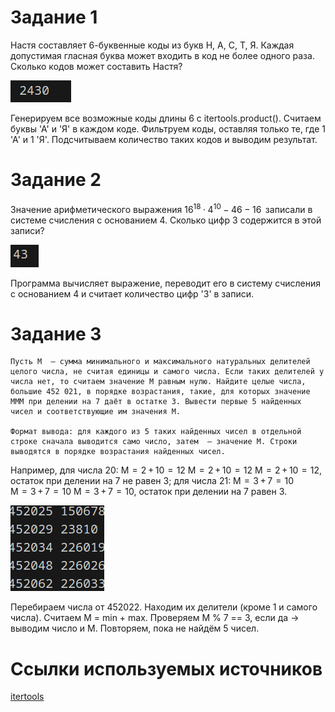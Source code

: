 # Задание 1

Настя составляет 6-буквенные коды из букв Н, А, С, Т, Я. Каждая допустимая гласная буква может входить в код не более одного раза. Сколько кодов может составить Настя?

![](Screenshot_20250227_142006.png)

Генерируем все возможные коды длины 6 с itertools.product().
Считаем буквы 'А' и 'Я' в каждом коде.
Фильтруем коды, оставляя только те, где 1 'А' и 1 'Я'.
Подсчитываем количество таких кодов и выводим результат.

# Задание 2

Значение арифметического выражения $16^{18} · 4^{10} − 46 − 16$  записали в системе счисления с основанием 4. Сколько цифр 3 содержится в этой записи?

![](Screenshot_20250227_142226.png)

Программа вычисляет выражение, переводит его в систему счисления с основанием 4 и считает количество цифр '3' в записи.

# Задание 3

    Пусть M  — сумма минимального и максимального натуральных делителей целого числа, не считая единицы и самого числа. Если таких делителей у числа нет, то считаем значение M равным нулю. Найдите целые числа, большие 452 021, в порядке возрастания, такие, для которых значение MMM при делении на 7 даёт в остатке 3. Вывести первые 5 найденных чисел и соответствующие им значения M.

    Формат вывода: для каждого из 5 таких найденных чисел в отдельной строке сначала выводится само число, затем  — значение M. Строки выводятся в порядке возрастания найденных чисел.


 Например, для числа 20: M  =  2 + 10  =  12 M  =  2 + 10  =  12 M  =  2 + 10  =  12, остаток при делении на 7 не равен 3; для числа 21: M  =  3 + 7  =  10 M  =  3 + 7  =  10 M  =  3 + 7  =  10, остаток при делении на 7 равен 3.

![Alt text](Screenshot_20250227_142439.png)

Перебираем числа от 452022.
Находим их делители (кроме 1 и самого числа).
Считаем M = min + max.
Проверяем M % 7 == 3, если да → выводим число и M.
Повторяем, пока не найдём 5 чисел.
# Ссылки используемых источников

[itertools](https://docs.python.org/3/library/itertools.html)
